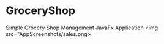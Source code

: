# GroceryShop
Simple Grocery Shop Management JavaFx Application
<img src="AppScreenshots/sales.png>
